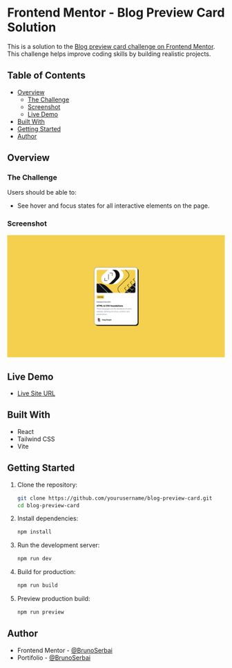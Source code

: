 # Frontend Mentor - Blog Preview Card Solution

This is a solution to the [Blog preview card challenge on Frontend Mentor](https://www.frontendmentor.io/challenges/blog-preview-card-ckPaj01IcS). This challenge helps improve coding skills by building realistic projects.

## Table of Contents

- [Overview](#overview)
  - [The Challenge](#the-challenge)
  - [Screenshot](#screenshot)
  - [Live Demo](#live-demo)
- [Built With](#built-with)
- [Getting Started](#getting-started)
- [Author](#author)

## Overview

### The Challenge

Users should be able to:

- See hover and focus states for all interactive elements on the page.

### Screenshot

![Preview](public/screenshot.png)

## Live Demo

- [Live Site URL]()

## Built With

- React
- Tailwind CSS
- Vite

## Getting Started

1. Clone the repository:
   ```sh
   git clone https://github.com/yourusername/blog-preview-card.git
   cd blog-preview-card
   ```
2. Install dependencies:
   ```sh
   npm install
   ```
3. Run the development server:
   ```sh
   npm run dev
   ```
4. Build for production:
   ```sh
   npm run build
   ```
5. Preview production build:
   ```sh
   npm run preview
   ```

## Author

- Frontend Mentor - [@BrunoSerbai](https://www.frontendmentor.io/profile/yourusername)
- Portifolio - [@BrunoSerbai](https://brunoserbai.org)



